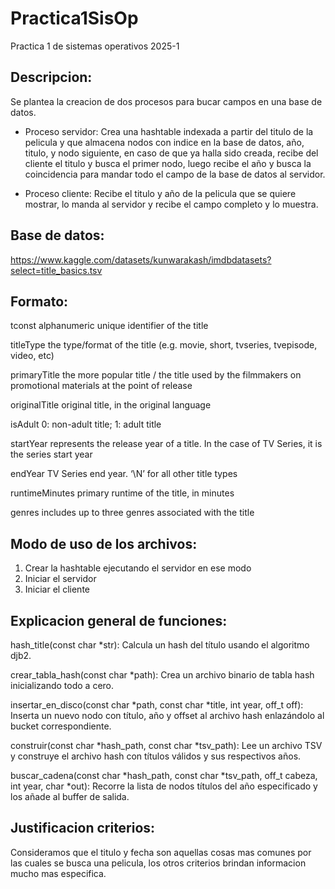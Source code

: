 # Practica1SisOp
Practica 1 de sistemas operativos 2025-1

## Descripcion:

Se plantea la creacion de dos procesos para bucar campos en una base de datos.

- Proceso servidor: Crea una hashtable indexada a partir del titulo de la pelicula y que almacena nodos con indice en la base de datos, año, titulo, y nodo siguiente, en caso de que ya halla sido creada, recibe del cliente el titulo y busca el primer nodo, luego recibe el año y busca la coincidencia para mandar todo el campo de la base de datos al servidor.
  
- Proceso cliente: Recibe el titulo y año de la pelicula que se quiere mostrar, lo manda al servidor y recibe el campo completo y lo muestra.

## Base de datos:  

  https://www.kaggle.com/datasets/kunwarakash/imdbdatasets?select=title_basics.tsv

## Formato: 

tconst
alphanumeric unique identifier of the title


titleType
the type/format of the title (e.g. movie, short, tvseries, tvepisode, video, etc)


primaryTitle
the more popular title / the title used by the filmmakers on promotional materials at the point of release


originalTitle
original title, in the original language


isAdult
0: non-adult title; 1: adult title


startYear
represents the release year of a title. In the case of TV Series, it is the series start year


endYear
TV Series end year. ‘\N’ for all other title types


runtimeMinutes
primary runtime of the title, in minutes


genres
includes up to three genres associated with the title

## Modo de uso de los archivos:

1) Crear la hashtable ejecutando el servidor en ese modo
2) Iniciar el servidor
3) Iniciar el cliente

## Explicacion general de funciones:


hash_title(const char *str): Calcula un hash del título usando el algoritmo djb2.


crear_tabla_hash(const char *path): Crea un archivo binario de tabla hash inicializando todo a cero.


insertar_en_disco(const char *path, const char *title, int year, off_t off): Inserta un nuevo nodo con título, año y offset al archivo hash enlazándolo al bucket correspondiente.


construir(const char *hash_path, const char *tsv_path): Lee un archivo TSV y construye el archivo hash con títulos válidos y sus respectivos años.


buscar_cadena(const char *hash_path, const char *tsv_path, off_t cabeza, int year, char *out): Recorre la lista de nodos títulos del año especificado y los añade al buffer de salida.


## Justificacion criterios:

Consideramos que el titulo y fecha son aquellas cosas mas comunes por las cuales se busca una pelicula, los otros criterios brindan informacion mucho mas especifica.


